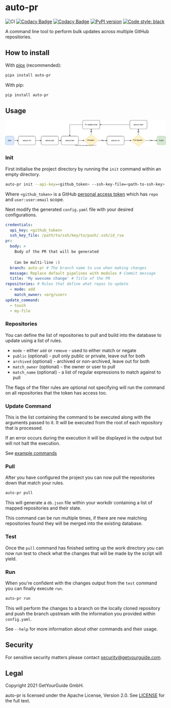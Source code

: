 # auto-pr

![CI](https://github.com/getyourguide/auto-pr/workflows/CI/badge.svg)
[![Codacy Badge](https://app.codacy.com/project/badge/Grade/7db0700cf0b74ac6976e520fbdb92a7f)](https://www.codacy.com/gh/getyourguide/auto-pr/dashboard?utm_source=github.com&amp;utm_medium=referral&amp;utm_content=getyourguide/auto-pr&amp;utm_campaign=Badge_Grade)
[![Codacy Badge](https://app.codacy.com/project/badge/Coverage/7db0700cf0b74ac6976e520fbdb92a7f)](https://www.codacy.com/gh/getyourguide/auto-pr/dashboard?utm_source=github.com&utm_medium=referral&utm_content=getyourguide/auto-pr&utm_campaign=Badge_Coverage)
[![PyPI version](https://badge.fury.io/py/auto-pr.svg)](https://badge.fury.io/py/auto-pr)
[![Code style: black](https://img.shields.io/badge/code%20style-black-000000.svg)](https://github.com/psf/black)

A command line tool to perform bulk updates across multiple GitHub repositories.

## How to install

With [pipx](https://pipxproject.github.io/pipx/) (recommended):

```bash
pipx install auto-pr
```
With pip:

```bash
pip install auto-pr
```

## Usage

[![Usage](https://github.com/getyourguide/auto-pr/raw/master/img/auto-pr.svg)](https://github.com/getyourguide/auto-pr/raw/master/img/auto-pr.svg)

### Init

First initialise the project directory by running the `init` command within an empty directory.

```bash
auto-pr init --api-key=<github_token> --ssh-key-file=<path-to-ssh-key>
```

Where `<github_token>` is a GitHub [personal access token](https://github.com/settings/tokens) which has `repo` and `user:user:email` scope.

Next modify the generated `config.yaml` file with your desired configurations.

```yaml
credentials:
  api_key: <github_token>
  ssh_key_file: /path/to/ssh/key/to/push/.ssh/id_rsa
pr:
  body: >
    Body of the PR that will be generated

    Can be multi-line :)
  branch: auto-pr # The branch name to use when making changes
  message: Replace default pipelines with modules # Commit message
  title: 'My awesome change' # Title of the PR
repositories: # Rules that define what repos to update
  - mode: add
    match_owner: <org/user>
update_command:
  - touch
  - my-file
```

### Repositories

You can define the list of repositories to pull and build into the database to update using a list of rules.

- `mode` - either `add` or `remove` - used to either match or negate
- `public` (optional) - pull only public or private, leave out for both
- `archived` (optional) -  archived or non-archived, leave out for both
- `match_owner` (optional) - the owner or user to pull
- `match_name` (optional) - a list of regular expressions to match against to pull

The flags of the filter rules are optional not specifying will run the command on all repositories that the token has access too.

###  Update Command

This is the list containing the command to be executed along with the arguments passed to it. It will be executed from
the root of each repository that is processed.

If an error occurs during the execution it will be displayed in the output but will not halt the execution.

See [example commands](docs/examples.md#commands)

### Pull

After you have configured the project you can now pull the repositories down that match your rules.

```bash
auto-pr pull
```

This will generate a `db.json` file within your workdir containing a list of mapped repositories and their state.

This command can be run multiple times, if there are new matching repositories found they will be merged into the existing database.

### Test

Once the `pull` command has finished setting up the work directory you can now run test to check what the changes that will be made by the script will yield.

### Run

When you're confident with the changes output from the `test` command you can finally execute `run`.

```bash
auto-pr run
```

This will perform the changes to a branch on the locally cloned repository and push the branch upstream with the information you provided within `config.yaml`.

See `--help` for more information about other commands and their  usage.

## Security

For sensitive security matters please contact [security@getyourguide.com](mailto:security@getyourguide.com).

## Legal

Copyright 2021 GetYourGuide GmbH.

auto-pr is licensed under the Apache License, Version 2.0. See [LICENSE](LICENSE) for the full text.
